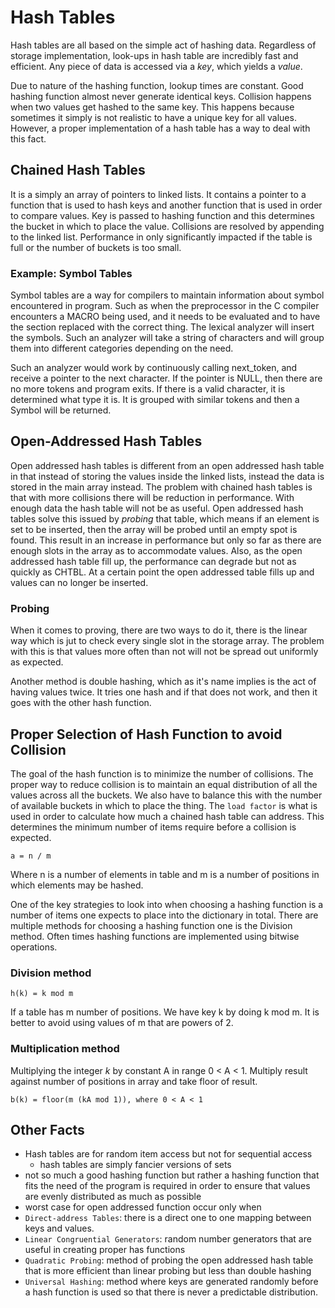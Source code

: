 # Hash Tables

Hash tables are all based on the simple act of hashing data. Regardless of storage 
implementation, look-ups in hash table are incredibly fast and efficient. Any piece of data 
is accessed via a *key*, which yields a *value*.

Due to nature of the hashing function, lookup times are constant. Good hashing function almost 
never generate identical keys. Collision happens when two values get hashed to the same key.
This happens because sometimes it simply is not realistic to have a unique key for all values.
However, a proper implementation of a hash table has a way to deal with this fact.

## Chained Hash Tables

It is a simply an array of pointers to linked lists. It contains a pointer to a function that is
used to hash keys and another function that is used in order to compare values. Key is
passed to hashing function and this determines the bucket in which to place the value. Collisions
are resolved by appending to the linked list. Performance in only significantly impacted 
if the table is full or the number of buckets is too small.

### Example: Symbol Tables

Symbol tables are a way for compilers to maintain information about symbol encountered in program. Such
as when the preprocessor in the C compiler encounters a MACRO being used, and it needs to be evaluated 
and to have the section replaced with the correct thing.
The lexical analyzer will insert the symbols. Such an analyzer will take a string of characters and will group
them into different categories depending on the need.

Such an analyzer would work by continuously calling next_token, and receive a pointer to the next character.
If the pointer is NULL, then there are no more tokens and program exits. If there is a valid character, 
it is determined what type it is. It is grouped with similar tokens and then a Symbol will be returned.

## Open-Addressed Hash Tables

Open addressed hash tables is different from an open addressed hash table in that instead of storing
the values inside the linked lists, instead the data is stored in the main array instead.
The problem with chained hash tables is that with more collisions there will be reduction in performance. 
With enough data the hash table will not be as useful.
Open addressed hash tables solve this issued by *probing* that table, which means if an element is
set to be inserted, then the array will be probed until an empty spot is found. This result in
an increase in performance but only so far as there are enough slots in the array as to accommodate 
values. Also, as the open addressed hash table fill up, the performance can degrade but not as quickly as CHTBL.
At a certain point the open addressed table fills up and values can no longer be inserted.

### Probing

When it comes to proving, there are two ways to do it, there is the linear way which is jut to check every
single slot in the storage array. The problem with this is that values more often than not will not 
be spread out uniformly as expected.

Another method is double hashing, which as it's name implies is the act of having values twice. It tries 
one hash and if that does not work, and then it goes with the other hash function.



## Proper Selection of Hash Function to avoid Collision

The goal of the hash function is to minimize the number of collisions. 
The proper way to reduce collision is to maintain an equal distribution of all the values across all the buckets.
We also have to balance this with the number of available buckets in which to place the thing. The
`load factor` is what is used in order to calculate how much a chained hash table can address.
This determines the minimum number of items require before a collision is expected.

```
a = n / m
```

Where n is a number of elements in table and m is a number of positions in which elements 
may be hashed.

One of the key strategies to look into when choosing a hashing function is a number of items
one expects to place into the dictionary in total.
There are multiple methods for choosing a hashing function one is the Division method.
Often times hashing functions are implemented using bitwise operations.

### Division method

```
h(k) = k mod m
```

If a table has m number of positions. We have key k by doing k mod m. It is better to 
avoid using values of m that are powers of 2. 

### Multiplication method

Multiplying the integer *k* by constant A in range 0 < A < 1. Multiply result against number of 
positions in array and take floor of result.

```
b(k) = floor(m (kA mod 1)), where 0 < A < 1
```


## Other Facts

- Hash tables are for random item access but not for sequential access
  - hash tables are simply fancier versions of sets
- not so much a good hashing function but rather a hashing function that fits the need of the program is required in order to ensure that values are evenly distributed as much as possible
- worst case for open addressed function occur only when  
- `Direct-address Tables`: there is a direct one to one mapping between keys and values. 
- `Linear Congruential Generators`: random number generators that are useful in creating proper has functions
- `Quadratic Probing`: method of probing the open addressed hash table that is more efficient than linear probing but less than double hashing
- `Universal Hashing`: method where keys are generated randomly before a hash function is used so that there is never a predictable distribution.
